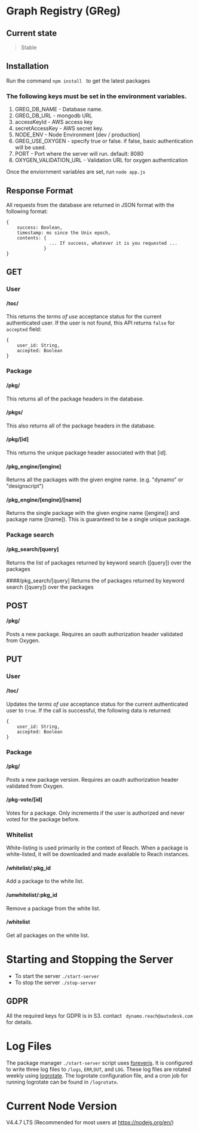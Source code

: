 # Graph Registry (GReg)

## Current state
> Stable

## Installation
Run the command ```npm install ``` to get the latest packages
### The following keys must be set in the environment variables. 
 1. GREG_DB_NAME -  Database name. 
 2. GREG_DB_URL - mongodb URL
 3. accessKeyId - AWS access key
 4. secretAccessKey - AWS secret key.
 5. NODE_ENV - Node Environment [dev / production]
 6. GREG_USE_OXYGEN - specify true or false. if false, basic authentication will be used.
 7. PORT - Port where the server will run. default: 8080
 8. OXYGEN_VALIDATION_URL - Validation URL for oxygen authentication

 Once the enviornment variables are set, run ``` node app.js ```

## Response Format
All requests from the database are returned in JSON format with the following format:

    {
        success: Boolean,
        timestamp: ms since the Unix epoch,
        contents: {
                    ... If success, whatever it is you requested ...
                  }
    }

## GET 

### User
#### /toc/

This returns the *terms of use* acceptance status for the current authenticated user. If the user is not found, this API returns `false` for `accepted` field:

    {
        user_id: String,
        accepted: Boolean
    }

### Package
#### /pkg/

This returns all of the package headers in the database.

#### /pkgs/

This also returns all of the package headers in the database.

#### /pkg/[id]

This returns the unique package header associated with that [id].

#### /pkg_engine/[engine]
Returns all the packages with the given engine name. (e.g. "dynamo" or "designscript")

#### /pkg_engine/[engine]/[name]

Returns the single package with the given engine name ([engine]) and package name ([name]).  This is guaranteed to be a single unique package.

### Package search

#### /pkg_search/[query]

Returns the list of packages returned by keyword search ([query]) over the packages

####/pkg_search/[query]
Returns the of packages returned by keyword search ([query]) over the packages

## POST

#### /pkg/
Posts a new package.  Requires an oauth authorization header validated from Oxygen.

## PUT

### User
#### /toc/
Updates the *terms of use* acceptance status for the current authenticated user to `true`. If the call is successful, the following data is returned:

    {
        user_id: String,
        accepted: Boolean
    }

### Package
#### /pkg/
Posts a new package version.  Requires an oauth authorization header validated from Oxygen.

#### /pkg-vote/[id]
Votes for a package.  Only increments if the user is authorized and never voted for the package before.

### Whitelist
White-listing is used primarily in the context of Reach. When a package is white-listed, it will be downloaded and made available to Reach instances.

#### /whitelist/:pkg_id
Add a package to the white list.

#### /unwhitelist/:pkg_id
Remove a package from the white list.

#### /whitelist
Get all packages on the white list.

# Starting and Stopping the Server
- To start the server `./start-server`
- To stop the server `./stop-server`

## GDPR

All the required keys for GDPR is in S3. contact ``` dynamo.reach@autodesk.com``` for details.

# Log Files
The package manager `./start-server` script uses [foreverjs](https://github.com/foreverjs/forever). It is configured to write three log files to `/logs`, `ERR`,`OUT`, and `LOG`. These log files are rotated weekly using [logrotate](http://www.linuxcommand.org/man_pages/logrotate8.html). The logrotate configuration file, and a cron job for running logrotate can be found in `/logrotate`.

# Current Node Version
V4.4.7 LTS (Recommended for most users at https://nodejs.org/en/)
